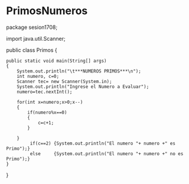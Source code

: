 # PrimosNumeros
package sesion1708;

import java.util.Scanner;


public class Primos {

    public static void main(String[] args) 
    {
        System.out.println("\t***NUMEROS PRIMOS***\n");
        int numero, c=0;
        Scanner tec= new Scanner(System.in);
        System.out.println("Ingrese el Numero a Evaluar");
        numero=tec.nextInt();
        
        for(int x=numero;x>0;x--)
        {
            if(numero%x==0)
            {
                c=c+1;                
            }
            
        }   
             if(c==2) {System.out.println("El numero "+ numero +" es Primo");}
             else     {System.out.println("El numero "+ numero +" no es Primo");}
    }
    
}
